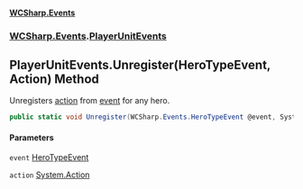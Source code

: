 #### [WCSharp.Events](README.md 'README')
### [WCSharp.Events](WCSharp.Events.md 'WCSharp.Events').[PlayerUnitEvents](WCSharp.Events.PlayerUnitEvents.md 'WCSharp.Events.PlayerUnitEvents')

## PlayerUnitEvents.Unregister(HeroTypeEvent, Action) Method

Unregisters [action](WCSharp.Events.PlayerUnitEvents.Unregister(WCSharp.Events.HeroTypeEvent,System.Action).md#WCSharp.Events.PlayerUnitEvents.Unregister(WCSharp.Events.HeroTypeEvent,System.Action).action 'WCSharp.Events.PlayerUnitEvents.Unregister(WCSharp.Events.HeroTypeEvent, System.Action).action') from [event](WCSharp.Events.PlayerUnitEvents.Unregister(WCSharp.Events.HeroTypeEvent,System.Action).md#WCSharp.Events.PlayerUnitEvents.Unregister(WCSharp.Events.HeroTypeEvent,System.Action).event 'WCSharp.Events.PlayerUnitEvents.Unregister(WCSharp.Events.HeroTypeEvent, System.Action).event') for any hero.

```csharp
public static void Unregister(WCSharp.Events.HeroTypeEvent @event, System.Action action);
```
#### Parameters

<a name='WCSharp.Events.PlayerUnitEvents.Unregister(WCSharp.Events.HeroTypeEvent,System.Action).event'></a>

`event` [HeroTypeEvent](WCSharp.Events.HeroTypeEvent.md 'WCSharp.Events.HeroTypeEvent')

<a name='WCSharp.Events.PlayerUnitEvents.Unregister(WCSharp.Events.HeroTypeEvent,System.Action).action'></a>

`action` [System.Action](https://docs.microsoft.com/en-us/dotnet/api/System.Action 'System.Action')